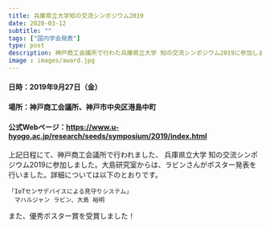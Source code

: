 ```yaml
---
title: 兵庫県立大学知の交流シンポジウム2019
date: 2020-03-12
subtitle: ""
tags: ["国内学会発表"]
type: post
description: 神戸商工会議所で行わた兵庫県立大学 知の交流シンポジウム2019に参加しました。
image : images/award.jpg
---
```

<!--more-->

#### 日時：2019年9月27日（金）
#### 場所：神戸商工会議所、神戸市中央区港島中町

#### 公式Webページ：https://www.u-hyogo.ac.jp/research/seeds/symposium/2019/index.html


上記日程にて、神戸商工会議所で行われました、 兵庫県立大学 知の交流シンポジウム2019に参加しました。大島研究室からは、ラビンさんがポスター発表を行いました。詳細については以下のとおりです。

```
「IoTセンサデバイスによる見守りシステム」
　マハルジャン ラビン、大島 裕明
```



また、優秀ポスター賞を受賞しました！
